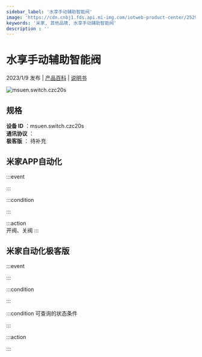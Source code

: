 ```yaml
---
sidebar_label: '水享手动辅助智能阀'
image: 'https://cdn.cnbj1.fds.api.mi-img.com/iotweb-product-center/25291e2adbc656e06deaeda226243ccf_1664249929405.png?GalaxyAccessKeyId=AKVGLQWBOVIRQ3XLEW&Expires=9223372036854775807&Signature=2ucO+cN/yjD9uVsNHYzlZDmc5us='
keywords: '米家, 其他品牌, 水享手动辅助智能阀'
description : ''
---
```

# 水享手动辅助智能阀

2023/1/9 发布 | [产品百科](https://home.mi.com/webapp/content/baike/product/index.html?model=msuen.switch.czc20s/) | [说明书](https://home.mi.com/views/introduction.html?model=msuen.switch.czc20s&region=cn)

![msuen.switch.czc20s](https://cdn.cnbj1.fds.api.mi-img.com/iotweb-product-center/25291e2adbc656e06deaeda226243ccf_1664249929405.png?GalaxyAccessKeyId=AKVGLQWBOVIRQ3XLEW&Expires=9223372036854775807&Signature=2ucO+cN/yjD9uVsNHYzlZDmc5us=)

## 规格  
> 
**设备 ID** ：msuen.switch.czc20s  
**通讯协议** ：  
**极客版**  ： 待补充 


## 米家APP自动化  

:::event  

:::

:::condition  

:::

:::action   
开阀、关阀
:::

## 米家自动化极客版  

:::event  

:::

:::condition  

:::

:::condition 可查询的状态条件  

:::

:::action  

:::

        
